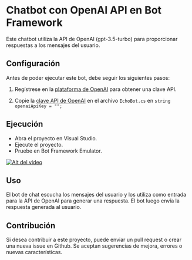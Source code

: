 # Chatbot con OpenAI API en Bot Framework

Este chatbot utiliza la API de OpenAI (gpt-3.5-turbo) para proporcionar respuestas a los mensajes del usuario.

## Configuración

Antes de poder ejecutar este bot, debe seguir los siguientes pasos:

1. Regístrese en la [plataforma de OpenAI](https://platform.openai.com/signup) para obtener una clave API.

2. Copie la [clave API de OpenAI](https://platform.openai.com/account/api-keys) en el archivo `EchoBot.cs` en `string openaiApiKey = "";`

## Ejecución
- Abra el proyecto en Visual Studio.
- Ejecute el proyecto.
- Pruebe en Bot Framework Emulator.

[![Alt del video](https://img.youtube.com/vi/GHfxnb6FGV4/0.jpg)](https://www.youtube.com/watch?v=GHfxnb6FGV4)

## Uso
El bot de chat escucha los mensajes del usuario y los utiliza como entrada para la API de OpenAI para generar una respuesta. El bot luego envía la respuesta generada al usuario.

## Contribución
Si desea contribuir a este proyecto, puede enviar un pull request o crear una nueva issue en Github. Se aceptan sugerencias de mejora, errores o nuevas características.
